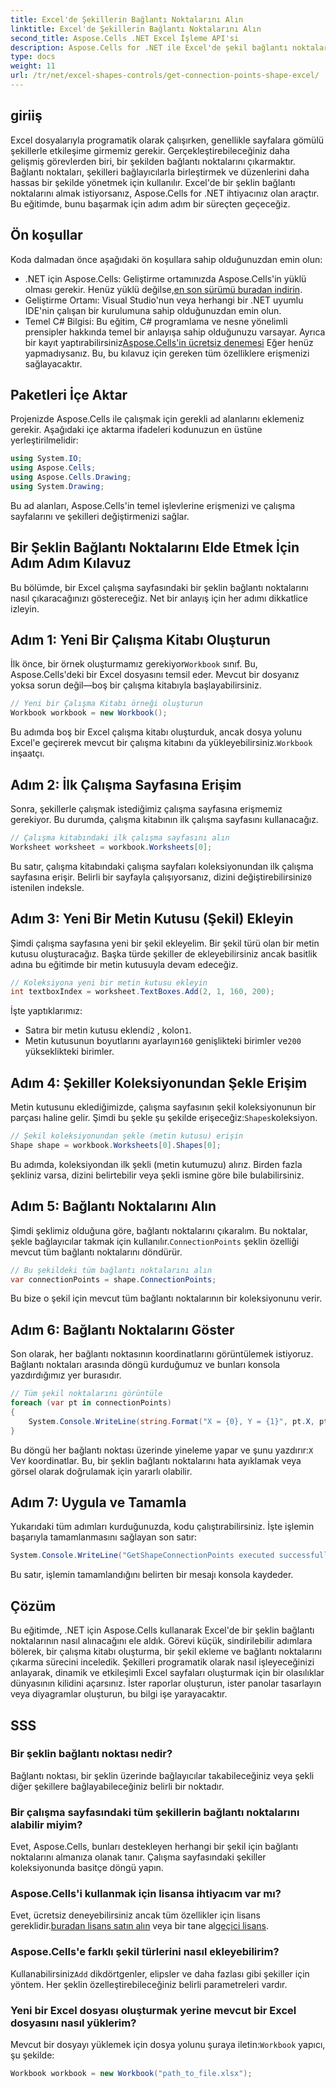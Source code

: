 ```yaml
---
title: Excel'de Şekillerin Bağlantı Noktalarını Alın
linktitle: Excel'de Şekillerin Bağlantı Noktalarını Alın
second_title: Aspose.Cells .NET Excel İşleme API'si
description: Aspose.Cells for .NET ile Excel'de şekil bağlantı noktalarının nasıl alınacağını öğrenin. Şekil noktalarını programatik olarak kolayca çıkarmak ve görüntülemek için adım adım kılavuzumuzu izleyin.
type: docs
weight: 11
url: /tr/net/excel-shapes-controls/get-connection-points-shape-excel/
---
```

## giriiş
Excel dosyalarıyla programatik olarak çalışırken, genellikle sayfalara gömülü şekillerle etkileşime girmemiz gerekir. Gerçekleştirebileceğiniz daha gelişmiş görevlerden biri, bir şekilden bağlantı noktalarını çıkarmaktır. Bağlantı noktaları, şekilleri bağlayıcılarla birleştirmek ve düzenlerini daha hassas bir şekilde yönetmek için kullanılır. Excel'de bir şeklin bağlantı noktalarını almak istiyorsanız, Aspose.Cells for .NET ihtiyacınız olan araçtır. Bu eğitimde, bunu başarmak için adım adım bir süreçten geçeceğiz.
## Ön koşullar
Koda dalmadan önce aşağıdaki ön koşullara sahip olduğunuzdan emin olun:
- .NET için Aspose.Cells: Geliştirme ortamınızda Aspose.Cells'in yüklü olması gerekir. Henüz yüklü değilse,[en son sürümü buradan indirin](https://releases.aspose.com/cells/net/).
- Geliştirme Ortamı: Visual Studio'nun veya herhangi bir .NET uyumlu IDE'nin çalışan bir kurulumuna sahip olduğunuzdan emin olun.
- Temel C# Bilgisi: Bu eğitim, C# programlama ve nesne yönelimli prensipler hakkında temel bir anlayışa sahip olduğunuzu varsayar.
 Ayrıca bir kayıt yaptırabilirsiniz[Aspose.Cells'in ücretsiz denemesi](https://releases.aspose.com/) Eğer henüz yapmadıysanız. Bu, bu kılavuz için gereken tüm özelliklere erişmenizi sağlayacaktır.

## Paketleri İçe Aktar
Projenizde Aspose.Cells ile çalışmak için gerekli ad alanlarını eklemeniz gerekir. Aşağıdaki içe aktarma ifadeleri kodunuzun en üstüne yerleştirilmelidir:
```csharp
using System.IO;
using Aspose.Cells;
using Aspose.Cells.Drawing;
using System.Drawing;
```
Bu ad alanları, Aspose.Cells'in temel işlevlerine erişmenizi ve çalışma sayfalarını ve şekilleri değiştirmenizi sağlar.

## Bir Şeklin Bağlantı Noktalarını Elde Etmek İçin Adım Adım Kılavuz
Bu bölümde, bir Excel çalışma sayfasındaki bir şeklin bağlantı noktalarını nasıl çıkaracağınızı göstereceğiz. Net bir anlayış için her adımı dikkatlice izleyin.
## Adım 1: Yeni Bir Çalışma Kitabı Oluşturun
 İlk önce, bir örnek oluşturmamız gerekiyor`Workbook` sınıf. Bu, Aspose.Cells'deki bir Excel dosyasını temsil eder. Mevcut bir dosyanız yoksa sorun değil—boş bir çalışma kitabıyla başlayabilirsiniz.
```csharp
// Yeni bir Çalışma Kitabı örneği oluşturun
Workbook workbook = new Workbook();
```
 Bu adımda boş bir Excel çalışma kitabı oluşturduk, ancak dosya yolunu Excel'e geçirerek mevcut bir çalışma kitabını da yükleyebilirsiniz.`Workbook` inşaatçı.
## Adım 2: İlk Çalışma Sayfasına Erişim
Sonra, şekillerle çalışmak istediğimiz çalışma sayfasına erişmemiz gerekiyor. Bu durumda, çalışma kitabının ilk çalışma sayfasını kullanacağız.
```csharp
// Çalışma kitabındaki ilk çalışma sayfasını alın
Worksheet worksheet = workbook.Worksheets[0];
```
 Bu satır, çalışma kitabındaki çalışma sayfaları koleksiyonundan ilk çalışma sayfasına erişir. Belirli bir sayfayla çalışıyorsanız, dizini değiştirebilirsiniz`0` istenilen indeksle.
## Adım 3: Yeni Bir Metin Kutusu (Şekil) Ekleyin
Şimdi çalışma sayfasına yeni bir şekil ekleyelim. Bir şekil türü olan bir metin kutusu oluşturacağız. Başka türde şekiller de ekleyebilirsiniz ancak basitlik adına bu eğitimde bir metin kutusuyla devam edeceğiz.
```csharp
// Koleksiyona yeni bir metin kutusu ekleyin
int textboxIndex = worksheet.TextBoxes.Add(2, 1, 160, 200);
```
İşte yaptıklarımız:
-  Satıra bir metin kutusu eklendi`2` , kolon`1`.
-  Metin kutusunun boyutlarını ayarlayın`160` genişlikteki birimler ve`200` yükseklikteki birimler.
## Adım 4: Şekiller Koleksiyonundan Şekle Erişim
 Metin kutusunu eklediğimizde, çalışma sayfasının şekil koleksiyonunun bir parçası haline gelir. Şimdi bu şekle şu şekilde erişeceğiz:`Shapes`koleksiyon.
```csharp
// Şekil koleksiyonundan şekle (metin kutusu) erişin
Shape shape = workbook.Worksheets[0].Shapes[0];
```
Bu adımda, koleksiyondan ilk şekli (metin kutumuzu) alırız. Birden fazla şekliniz varsa, dizini belirtebilir veya şekli ismine göre bile bulabilirsiniz.
## Adım 5: Bağlantı Noktalarını Alın
Şimdi şeklimiz olduğuna göre, bağlantı noktalarını çıkaralım. Bu noktalar, şekle bağlayıcılar takmak için kullanılır.`ConnectionPoints` şeklin özelliği mevcut tüm bağlantı noktalarını döndürür.
```csharp
// Bu şekildeki tüm bağlantı noktalarını alın
var connectionPoints = shape.ConnectionPoints;
```
Bu bize o şekil için mevcut tüm bağlantı noktalarının bir koleksiyonunu verir.
## Adım 6: Bağlantı Noktalarını Göster
Son olarak, her bağlantı noktasının koordinatlarını görüntülemek istiyoruz. Bağlantı noktaları arasında döngü kurduğumuz ve bunları konsola yazdırdığımız yer burasıdır.
```csharp
// Tüm şekil noktalarını görüntüle
foreach (var pt in connectionPoints)
{
    System.Console.WriteLine(string.Format("X = {0}, Y = {1}", pt.X, pt.Y));
}
```
 Bu döngü her bağlantı noktası üzerinde yineleme yapar ve şunu yazdırır:`X` Ve`Y` koordinatlar. Bu, bir şeklin bağlantı noktalarını hata ayıklamak veya görsel olarak doğrulamak için yararlı olabilir.
## Adım 7: Uygula ve Tamamla
Yukarıdaki tüm adımları kurduğunuzda, kodu çalıştırabilirsiniz. İşte işlemin başarıyla tamamlanmasını sağlayan son satır:
```csharp
System.Console.WriteLine("GetShapeConnectionPoints executed successfully.");
```
Bu satır, işlemin tamamlandığını belirten bir mesajı konsola kaydeder.

## Çözüm
Bu eğitimde, .NET için Aspose.Cells kullanarak Excel'de bir şeklin bağlantı noktalarının nasıl alınacağını ele aldık. Görevi küçük, sindirilebilir adımlara bölerek, bir çalışma kitabı oluşturma, bir şekil ekleme ve bağlantı noktalarını çıkarma sürecini inceledik.
Şekilleri programatik olarak nasıl işleyeceğinizi anlayarak, dinamik ve etkileşimli Excel sayfaları oluşturmak için bir olasılıklar dünyasının kilidini açarsınız. İster raporlar oluşturun, ister panolar tasarlayın veya diyagramlar oluşturun, bu bilgi işe yarayacaktır.
## SSS
### Bir şeklin bağlantı noktası nedir?
Bağlantı noktası, bir şeklin üzerinde bağlayıcılar takabileceğiniz veya şekli diğer şekillere bağlayabileceğiniz belirli bir noktadır.
### Bir çalışma sayfasındaki tüm şekillerin bağlantı noktalarını alabilir miyim?
Evet, Aspose.Cells, bunları destekleyen herhangi bir şekil için bağlantı noktalarını almanıza olanak tanır. Çalışma sayfasındaki şekiller koleksiyonunda basitçe döngü yapın.
### Aspose.Cells'i kullanmak için lisansa ihtiyacım var mı?
Evet, ücretsiz deneyebilirsiniz ancak tüm özellikler için lisans gereklidir.[buradan lisans satın alın](https://purchase.aspose.com/buy) veya bir tane al[geçici lisans](https://purchase.aspose.com/temporary-license/).
### Aspose.Cells'e farklı şekil türlerini nasıl ekleyebilirim?
 Kullanabilirsiniz`Add` dikdörtgenler, elipsler ve daha fazlası gibi şekiller için yöntem. Her şeklin özelleştirebileceğiniz belirli parametreleri vardır.
### Yeni bir Excel dosyası oluşturmak yerine mevcut bir Excel dosyasını nasıl yüklerim?
 Mevcut bir dosyayı yüklemek için dosya yolunu şuraya iletin:`Workbook` yapıcı, şu şekilde:  
```csharp
Workbook workbook = new Workbook("path_to_file.xlsx");
```